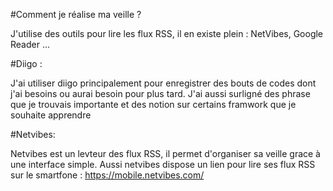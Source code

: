 #Comment je réalise ma veille ?

J'utilise des outils pour lire les flux RSS, il en existe plein : NetVibes, Google Reader ...

#Diigo :

J'ai utiliser diigo principalement pour enregistrer des bouts de codes dont j'ai besoins ou aurai besoin pour plus tard. J'ai aussi surligné des phrase que je trouvais importante et des notion sur certains framwork que je souhaite apprendre

#Netvibes:

Netvibes est un levteur des flux RSS, il permet d'organiser sa veille grace à une interface simple.
Aussi netvibes dispose un lien pour lire ses flux RSS sur le smartfone : https://mobile.netvibes.com/